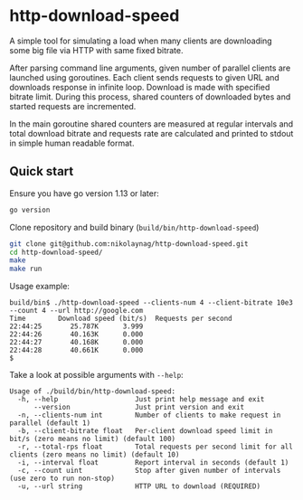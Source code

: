 # http-download-speed

A simple tool for simulating a load when many clients are downloading some big
file via HTTP with same fixed bitrate.

After parsing command line arguments, given number of parallel clients are
launched using goroutines. Each client sends requests to given URL and downloads
response in infinite loop. Download is made with specified bitrate limit.
During this process, shared counters of downloaded bytes and started requests
are incremented.

In the main goroutine shared counters are measured at regular intervals and
total download bitrate and requests rate are calculated and printed to stdout
in simple human readable format.

## Quick start

Ensure you have go version 1.13 or later:

```sh
go version
```

Clone repository and build binary  (`build/bin/http-download-speed`)

```sh
git clone git@github.com:nikolaynag/http-download-speed.git
cd http-download-speed/
make
make run
```
Usage example:
```
build/bin$ ./http-download-speed --clients-num 4 --client-bitrate 10e3 --count 4 --url http://google.com
Time    	Download speed (bit/s)	Requests per second
22:44:25	   25.787K	    3.999
22:44:26	   40.163K	    0.000
22:44:27	   40.168K	    0.000
22:44:28	   40.661K	    0.000
$
```

Take a look at possible arguments with `--help`:
```
Usage of ./build/bin/http-download-speed:
  -h, --help                   Just print help message and exit
      --version                Just print version and exit
  -n, --clients-num int        Number of clients to make request in parallel (default 1)
  -b, --client-bitrate float   Per-client download speed limit in bit/s (zero means no limit) (default 100)
  -r, --total-rps float        Total requests per second limit for all clients (zero means no limit) (default 10)
  -i, --interval float         Report interval in seconds (default 1)
  -c, --count uint             Stop after given number of intervals (use zero to run non-stop)
  -u, --url string             HTTP URL to download (REQUIRED)
```
